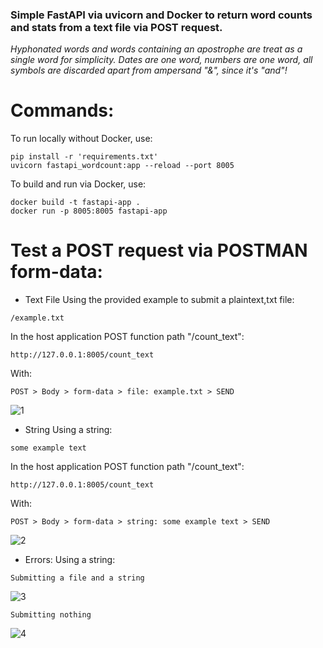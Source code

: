 ### **Simple FastAPI via uvicorn and Docker to return word counts and stats from a text file via POST request.**

_Hyphonated words and words containing an apostrophe are treat as a single word for simplicity._
_Dates are one word, numbers are one word, all symbols are discarded apart from ampersand "&", since it's "and"!_

# Commands:
To run locally without Docker, use:
```
pip install -r 'requirements.txt'
uvicorn fastapi_wordcount:app --reload --port 8005
```

To build and run via Docker, use:
```
docker build -t fastapi-app .
docker run -p 8005:8005 fastapi-app
```

# Test a POST request via POSTMAN form-data:

- Text File
Using the provided example to submit a plaintext,txt file:
```
/example.txt
```
In the host application POST function path "/count_text":
```
http://127.0.0.1:8005/count_text
```
With:
```
POST > Body > form-data > file: example.txt > SEND
```
![1](https://github.com/lachesis17/FASTAPI-Docker/assets/78860436/b923ec59-7b27-48ec-81b2-ed97e7ad0f1d)

- String
Using a string:
```
some example text
```
In the host application POST function path "/count_text":
```
http://127.0.0.1:8005/count_text
```
With:
```
POST > Body > form-data > string: some example text > SEND
```

![2](https://github.com/lachesis17/FASTAPI-Docker/assets/78860436/1ceaadcd-908b-4689-80bb-e0bc8fbcc8b5)

- Errors:
Using a string:
```
Submitting a file and a string
```
![3](https://github.com/lachesis17/FASTAPI-Docker/assets/78860436/80f80efd-8844-4881-a26f-08d4e4836418)
```
Submitting nothing
```
![4](https://github.com/lachesis17/FASTAPI-Docker/assets/78860436/7651afe5-102a-427f-b6b7-4f06d36493b9)

